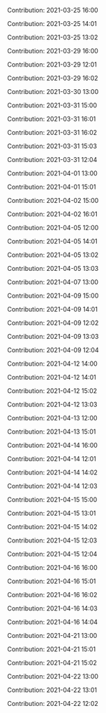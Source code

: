 Contribution: 2021-03-25 16:00

Contribution: 2021-03-25 14:01

Contribution: 2021-03-25 13:02

Contribution: 2021-03-29 16:00

Contribution: 2021-03-29 12:01

Contribution: 2021-03-29 16:02

Contribution: 2021-03-30 13:00

Contribution: 2021-03-31 15:00

Contribution: 2021-03-31 16:01

Contribution: 2021-03-31 16:02

Contribution: 2021-03-31 15:03

Contribution: 2021-03-31 12:04

Contribution: 2021-04-01 13:00

Contribution: 2021-04-01 15:01

Contribution: 2021-04-02 15:00

Contribution: 2021-04-02 16:01

Contribution: 2021-04-05 12:00

Contribution: 2021-04-05 14:01

Contribution: 2021-04-05 13:02

Contribution: 2021-04-05 13:03

Contribution: 2021-04-07 13:00

Contribution: 2021-04-09 15:00

Contribution: 2021-04-09 14:01

Contribution: 2021-04-09 12:02

Contribution: 2021-04-09 13:03

Contribution: 2021-04-09 12:04

Contribution: 2021-04-12 14:00

Contribution: 2021-04-12 14:01

Contribution: 2021-04-12 15:02

Contribution: 2021-04-12 13:03

Contribution: 2021-04-13 12:00

Contribution: 2021-04-13 15:01

Contribution: 2021-04-14 16:00

Contribution: 2021-04-14 12:01

Contribution: 2021-04-14 14:02

Contribution: 2021-04-14 12:03

Contribution: 2021-04-15 15:00

Contribution: 2021-04-15 13:01

Contribution: 2021-04-15 14:02

Contribution: 2021-04-15 12:03

Contribution: 2021-04-15 12:04

Contribution: 2021-04-16 16:00

Contribution: 2021-04-16 15:01

Contribution: 2021-04-16 16:02

Contribution: 2021-04-16 14:03

Contribution: 2021-04-16 14:04

Contribution: 2021-04-21 13:00

Contribution: 2021-04-21 15:01

Contribution: 2021-04-21 15:02

Contribution: 2021-04-22 13:00

Contribution: 2021-04-22 13:01

Contribution: 2021-04-22 12:02

